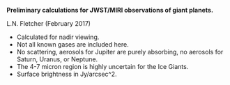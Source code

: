 **Preliminary calculations for JWST/MIRI observations of giant planets.**

L.N. Fletcher (February 2017)

* Calculated for nadir viewing.
* Not all known gases are included here.
* No scattering, aerosols for Jupiter are purely absorbing, no aerosols for
Saturn, Uranus, or Neptune.
* The 4-7 micron region is highly uncertain for the Ice Giants.
* Surface brightness in Jy/arcsec^2.
